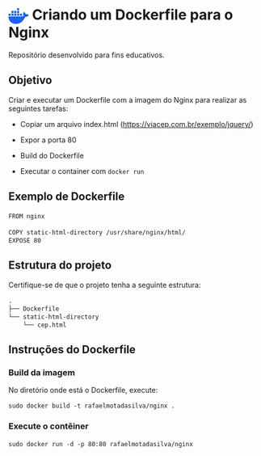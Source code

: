 <h1>
    <img align="center" width="40px" src="./docker-mark-blue.svg" alt="Docker logo">
    <span>Criando um Dockerfile para o Nginx</span>
</h1>

Repositório desenvolvido para fins educativos.

## Objetivo

Criar e executar um Dockerfile com a imagem do Nginx para realizar as seguintes tarefas:

- Copiar um arquivo index.html (https://viacep.com.br/exemplo/jquery/)
    
- Expor a porta 80

- Build do Dockerfile

- Executar o container com `docker run`

## Exemplo de Dockerfile

```
FROM nginx

COPY static-html-directory /usr/share/nginx/html/
EXPOSE 80
```

## Estrutura do projeto

Certifique-se de que o projeto tenha a seguinte estrutura:

```
.
├── Dockerfile
└── static-html-directory
    └── cep.html
```

## Instruções do Dockerfile

### Build da imagem

No diretório onde está o Dockerfile, execute:

```
sudo docker build -t rafaelmotadasilva/nginx .
```

### Execute o contêiner

```
sudo docker run -d -p 80:80 rafaelmotadasilva/nginx
```

